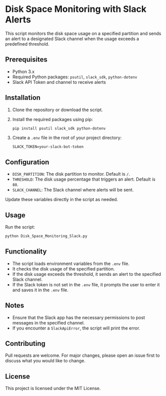 # Disk Space Monitoring with Slack Alerts

This script monitors the disk space usage on a specified partition and sends an alert to a designated Slack channel when the usage exceeds a predefined threshold.

## Prerequisites

- Python 3.x
- Required Python packages: `psutil`, `slack_sdk`, `python-dotenv`
- Slack API Token and channel to receive alerts

## Installation

1. Clone the repository or download the script.

2. Install the required packages using pip:

   ```sh
   pip install psutil slack_sdk python-dotenv
   ```

3. Create a `.env` file in the root of your project directory:

   ```env
   SLACK_TOKEN=your-slack-bot-token
   ```

## Configuration

- `DISK_PARTITION`: The disk partition to monitor. Default is `/`.
- `THRESHOLD`: The disk usage percentage that triggers an alert. Default is `80`.
- `SLACK_CHANNEL`: The Slack channel where alerts will be sent.

Update these variables directly in the script as needed.

## Usage

Run the script:

```sh
python Disk_Space_Monitoring_Slack.py
```

## Functionality

- The script loads environment variables from the `.env` file.
- It checks the disk usage of the specified partition.
- If the disk usage exceeds the threshold, it sends an alert to the specified Slack channel.
- If the Slack token is not set in the `.env` file, it prompts the user to enter it and saves it in the `.env` file.

## Notes

- Ensure that the Slack app has the necessary permissions to post messages in the specified channel.
- If you encounter a `SlackApiError`, the script will print the error.

## Contributing

Pull requests are welcome. For major changes, please open an issue first to discuss what you would like to change.

## License

This project is licensed under the MIT License.
